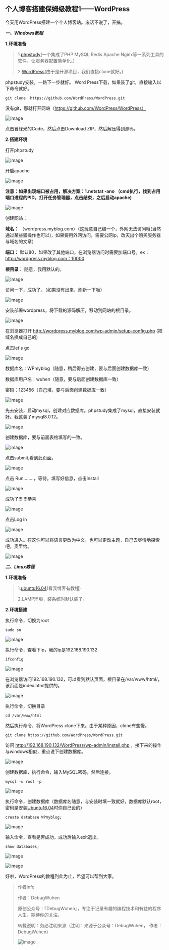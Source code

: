 ## 个人博客搭建保姆级教程1——WordPress

今天用WordPress搭建一个个人博客站。废话不说了，开搞。

 ***一、Windows教程***
 
 **1.环境准备**
 >1.[phpstudy](https://www.xp.cn/)(一个集成了PHP MySQL Redis Apache Nginx等一系列工具的软件，让服务器配置简单化。)
 >
 >2.[WordPress](https://github.com/WordPress/WordPress)(由于是开源项目，我们直接clone就好。)
 
 phpstudy安装，一路下一步就好。
 Word Press下载，如果装了git，直接输入以下命令就好。
 
 ```
 git clone  https://github.com/WordPress/WordPress.git
 ```
 
 没有git，那就打开网站（https://github.com/WordPress/WordPress）
 
![image](https://user-images.githubusercontent.com/48900845/112758340-728b0a00-9020-11eb-8b47-a29bd20749dd.png)

 
点击冒绿光的Code，然后点击Download ZIP，然后解压得到源码。

**2.搭建环境**

打开phpstudy

![image](https://user-images.githubusercontent.com/48900845/112758346-7d459f00-9020-11eb-9d99-ca20dec648c7.png)

开启apache

![image](https://user-images.githubusercontent.com/48900845/112758356-89c9f780-9020-11eb-8e03-c98cd6f0c024.png)

**注意：如果出现端口被占用，解决方案：1.netstat -ano （cmd执行，找到占用端口进程的PID，打开任务管理器，点击结束，之后启动apache)**

![image](https://user-images.githubusercontent.com/48900845/112758374-a403d580-9020-11eb-8cf4-21bf011e40c0.png)

创建网站：

**域名：** （wordpress.myblog.com）（这玩意自己编一个，外网无法访问哦(当然通过某些骚操作也可以)，如果要用外网访问，需要公网ip，改天出个购买服务器与域名的文章）

**端口：** 默认80，如果改了其他端口，在浏览器访问时需要加端口号。ex：http://wordpress.myblog.com：10000

**根目录：** 随意，我用默认的。

![image](https://user-images.githubusercontent.com/48900845/112758379-b2ea8800-9020-11eb-8cf9-06f707938831.png)

访问一下，成功了。（如果没有出来，刷新一下呦）

![image](https://user-images.githubusercontent.com/48900845/112758384-bd0c8680-9020-11eb-89cf-9f9b8491d8df.png)

安装部署wordpress，将下载的源码解压，移动到网站的根目录。

![image](https://user-images.githubusercontent.com/48900845/112758392-c5fd5800-9020-11eb-98b3-161cfb61b17d.png)

在浏览器打开 http://wordpress.myblog.com/wp-admin/setup-config.php (把域名换成自己的)

点击let's go

![image](https://user-images.githubusercontent.com/48900845/112758405-d6153780-9020-11eb-9bf7-93415fa906bd.png)

数据库名：WPmyblog（随意，稍后得去创建，要与后面创建数据库一致）

数据库用户名：wuhen（随意，要与后面创建数据库一致）

密码：123456（自己填，要与后面创建数据库一致）

![image](https://user-images.githubusercontent.com/48900845/112758415-e0373600-9020-11eb-9e69-d6eeb28625fc.png)

先去安装，启动mysql，创建对应数据库。phpstudy集成了mysql，直接安装就好。我这装了mysql8.0.12。

![image](https://user-images.githubusercontent.com/48900845/112758424-e9c09e00-9020-11eb-9416-c72b8865304d.png)


创建数据库，要与前面表格填写的一致。

![image](https://user-images.githubusercontent.com/48900845/112758429-f3e29c80-9020-11eb-948f-6a5bc42b6d27.png)

点击submit,看到此页面。

![image](https://user-images.githubusercontent.com/48900845/112758439-fcd36e00-9020-11eb-81dc-ebe166c24e5d.png)

点击 Run........，等待。填写好信息，点击Install

![image](https://user-images.githubusercontent.com/48900845/112758445-05c43f80-9021-11eb-92cd-cf6ec171ce55.png)

成功了!!!!!!!恭喜

![image](https://user-images.githubusercontent.com/48900845/112758453-0d83e400-9021-11eb-8a4e-c88fd828978c.png)

点击Log in

![image](https://user-images.githubusercontent.com/48900845/112758458-15438880-9021-11eb-8b6f-32b324719cea.png)

成功进入。在这你可以将语言更改为中文，也可以更改主题，自己去尽情地探索吧，奥里给。

![image](https://user-images.githubusercontent.com/48900845/112758469-22f90e00-9021-11eb-8997-ab0281ae7f0c.png)


 ***二、Linux教程***
 
 **1.环境准备**
 >1.[ubuntu16.04](https://blog.csdn.net/qq_43938052/article/details/107326122)(看我博客有教程)
 >
 >2.LAMP环境，装系统时默认装了。

**2.环境搭建**

执行命令，切换为root

```
sudo su
```
![image](https://user-images.githubusercontent.com/48900845/112758491-4ae87180-9021-11eb-94a2-de20edef3832.png)

执行命令，查看下ip，我的ip是192.168.190.132

```
ifconfig
```

![image](https://user-images.githubusercontent.com/48900845/112758500-576cca00-9021-11eb-9cb1-9b2db7bd8930.png)

在浏览器访问192.168.190.132，可以看到默认页面，根目录在/var/www/html/，该页面是index.html提供的。

![image](https://user-images.githubusercontent.com/48900845/112758514-65bae600-9021-11eb-83c7-38b23c17ce85.png)

执行命令，切换目录
```
cd /var/www/html
```
然后执行命令，将WordPress clone下来。由于某种原因，clone有些慢。
```
git clone https://github.com/WordPress/WordPress.git
```
访问 http://192.168.190.132/WordPress/wp-admin/install.php ，接下来的操作与windows相似，重点说下创建数据库。

![image](https://user-images.githubusercontent.com/48900845/112758527-7ff4c400-9021-11eb-8ba5-95dbd8fbec94.png)

创建数据库，执行命令，输入MySQL密码，然后连接。
```
mysql -u root -p
```

![image](https://user-images.githubusercontent.com/48900845/112758534-8c791c80-9021-11eb-9e29-e664df852edd.png)


执行命令，创建数据库（数据库名随意，与安装时填一致就好，数据库默认root，密码是安装[Ubuntu16.04](https://blog.csdn.net/qq_43938052/article/details/107326122)时你自己设的）
```
create database WPmyblog;
```

![image](https://user-images.githubusercontent.com/48900845/112758550-9bf86580-9021-11eb-8f74-9cd8f2002db5.png)

输入命令，查看是否成功。成功后输入exit退出。
```
show databases;
```
![image](https://user-images.githubusercontent.com/48900845/112758562-a9adeb00-9021-11eb-9d99-a311786f9549.png)

![image](https://user-images.githubusercontent.com/48900845/112758567-b2062600-9021-11eb-8f65-7de6bae2bfdd.png)

好啦，WordPress的教程到此为止，希望可以帮到大家。



>作者info
>
>作者：DebugWuhen
>
>原创公众号：『DebugWuhen』，专注于记录有趣的编程技术和有益的程序人生，期待你的关注。
>
>转载说明：务必注明来源（注明：来源于公众号：DebugWuhen， 作者：DebugWuhen）
>
>![image](https://user-images.githubusercontent.com/48900845/112752163-3b0e6480-9004-11eb-899d-66ddef749c2b.png)
